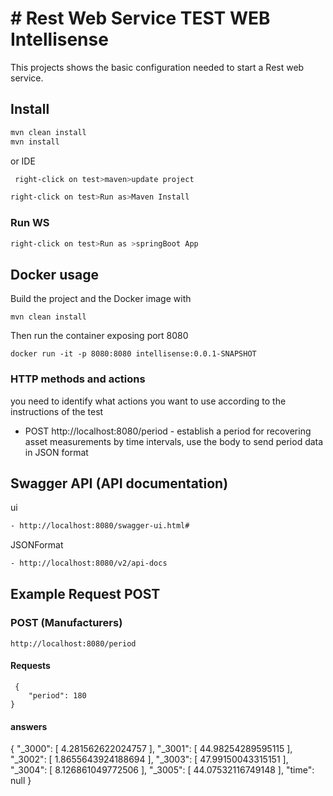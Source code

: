 # # Rest Web Service TEST WEB Intellisense
This projects shows the basic configuration needed to start a Rest web service. 
## Install
```sh
mvn clean install
mvn install
````
or IDE
```sh 
 right-click on test>maven>update project 

right-click on test>Run as>Maven Install
````
### Run WS
```sh 
right-click on test>Run as >springBoot App 
````
## Docker usage
Build the project and the Docker image with
```
mvn clean install
```
Then run the container exposing port 8080
```
docker run -it -p 8080:8080 intellisense:0.0.1-SNAPSHOT
```
### HTTP methods and actions
 
 you need to identify what actions you want to use according to the instructions of the test
 
  * POST http://localhost:8080/period - establish a period for recovering asset measurements by time intervals, use the body to send period data in JSON format 

## Swagger API (API documentation)
ui
```sh
- http://localhost:8080/swagger-ui.html#
````
JSONFormat
```sh
- http://localhost:8080/v2/api-docs
````
## Example Request POST 
### POST (Manufacturers)                                                                                                                 
	http://localhost:8080/period
 #### Requests
     {
        "period": 180
    }
   
  #### answers
  
  {
  "_3000": [
    4.281562622024757
  ],
  "_3001": [
    44.98254289595115
  ],
  "_3002": [
    1.8655643924188694
  ],
  "_3003": [
    47.99150043315151
  ],
  "_3004": [
    8.126861049772506
  ],
  "_3005": [
    44.07532116749148
  ],
  "time": null
}
   
